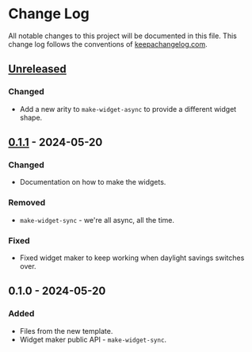 # Change Log
All notable changes to this project will be documented in this file. This change log follows the conventions of [keepachangelog.com](http://keepachangelog.com/).

## [Unreleased]
### Changed
- Add a new arity to `make-widget-async` to provide a different widget shape.

## [0.1.1] - 2024-05-20
### Changed
- Documentation on how to make the widgets.

### Removed
- `make-widget-sync` - we're all async, all the time.

### Fixed
- Fixed widget maker to keep working when daylight savings switches over.

## 0.1.0 - 2024-05-20
### Added
- Files from the new template.
- Widget maker public API - `make-widget-sync`.

[Unreleased]: https://sourcehost.site/your-name/books/compare/0.1.1...HEAD
[0.1.1]: https://sourcehost.site/your-name/books/compare/0.1.0...0.1.1
